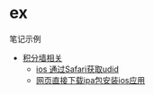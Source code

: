 # ex
笔记示例
- [积分墙相关](jfq)
    - [ios 通过Safari获取udid](jfq/getUDID)
    - [网页直接下载ipa包安装ios应用](jfq/install_ipa)
